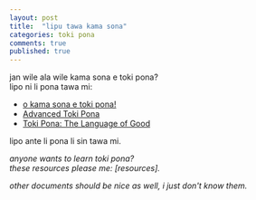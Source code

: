 ```yaml
---
layout: post
title:  "lipu tawa kama sona"
categories: toki pona
comments: true
published: true
---
```

jan wile ala wile kama sona e toki pona?  
lipo ni li pona tawa mi:

- <a href="http://tokipona.net/tp/janpije/okamasona.php" target="_blank">o kama sona e toki pona!</a>
- <a href="http://www.memrise.com/course/443499/advanced-toki-pona/" target="_blank">Advanced Toki Pona</a>
- <a href="http://www.amazon.com/Toki-Pona-The-Language-Good/dp/0978292308" target="_blank">Toki Pona: The Language of Good</a>

lipo ante li pona li sin tawa mi.

*anyone wants to learn toki pona?*  
*these resources please me: [resources].*

*other documents should be nice as well, i just don't know them.*  

